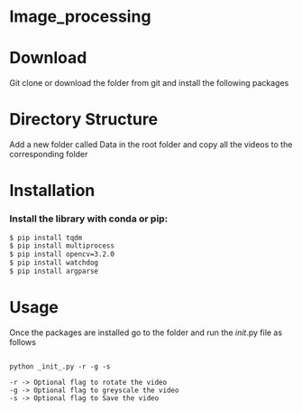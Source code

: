 # Image_processing


# Download

Git clone or download the folder from git and install the following packages

# Directory Structure

Add a new folder called Data in the root folder and copy all the videos to the corresponding folder

# Installation

### Install the library with conda or pip:



```sh
$ pip install tqdm
$ pip install multiprocess
$ pip install opencv=3.2.0
$ pip install watchdog
$ pip install argparse

```
# Usage

Once the packages are installed go to the folder and run the _init_.py file as follows

```

python _init_.py -r -g -s

-r -> Optional flag to rotate the video
-g -> Optional flag to greyscale the video
-s -> Optional flag to Save the video

```


